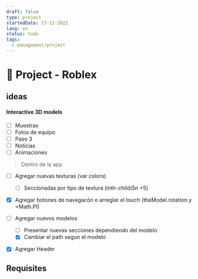```yaml
---
draft: false
type: project
startedDate: 17-12-2022
lang: en
status: todo
tags:
  - management/project
---
```


# 💼 Project - Roblex


## ideas
####  Interactive  3D models 

-   [ ] Muestras
-   [ ] Fotos de equipo
-   [ ] Paso 3
-   [ ] Noticias
-   [ ] Animaciones

> Dentro de la app

-   [ ] Agregar nuevas texturas (var colors)
    -   [ ] Seccionadas por tipo de textura (inth-child(5n +5)
-   [x] Agregar botones de navegacón o arreglar el touch (theModel.rotation.y =Math.PI)
-   [ ] Agregar nuevos modelos
    -   [ ] Presentar nuevas secciones dependiendo del modelo
    -   [x] Cambiar el path segun el modelo
-   [x] Agregar Header


## Requisites
